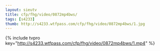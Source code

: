 ```yaml
--- 
layout: sieutv
title: cfp/fhg/video/0872mp4bws/
tags: [s4233]
thumb: http://s4233.wtfpass.com/cfp/fhg/video/0872mp4bws/1.jpg
---
```

{% include tvpro key="http://s4233.wtfpass.com/cfp/fhg/video/0872mp4bws/1.mp4" %} 
